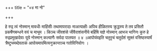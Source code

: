 +++
title = "०४ मा नो"

+++

हे रुद्र त्वं नोस्मान् मावधीः माहिंसीः तथामापरादाः माअत्याक्षीः अपिच हीळितस्य क्रुद्धस्य ते तव प्रसितौ प्रकर्षेणबन्धने वयं च माभूम । किञ्च जीवशंसे जीवैराशंसनीये बर्हिषि यज्ञे नोस्मान् आभज भागिनः कुरु हे रुद्रप्रमुखादेवाः यूये नोस्मान् कल्याणैः सर्वदा पालयत ॥ ४ ॥आपोयंवइति चतुरृचं चतुर्दशं सूक्तं वसिष्ठस्यार्षं त्रैष्टुभमब्देवताकं आपोयमापमित्यनुक्रान्तञ्च गतोविनियोगः ।